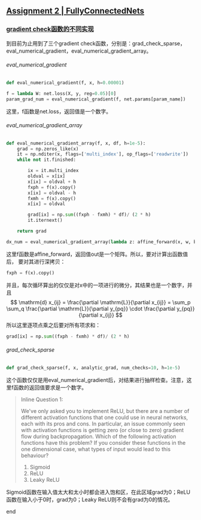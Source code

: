 [Assignment 2 | FullyConnectedNets](https://github.com/FortiLeiZhang/cs231n/blob/master/code/cs231n/assignment2/FullyConnectedNets.ipynb)
---

### [gradient check函数的不同实现](https://github.com/FortiLeiZhang/cs231n/blob/master/code/cs231n/assignment2/cs231n/gradient_check.py)
到目前为止用到了三个gradient check函数，分别是：grad_check_sparse，eval_numerical_gradient，eval_numerical_gradient_array。

###### eval_numerical_gradient
```python
def eval_numerical_gradient(f, x, h=0.00001)
```
```python
f = lambda W: net.loss(X, y, reg=0.05)[0]
param_grad_num = eval_numerical_gradient(f, net.params[param_name])
```
这里，f函数是net.loss，返回值是一个数字。

###### eval_numerical_gradient_array
```python
def eval_numerical_gradient_array(f, x, df, h=1e-5):
    grad = np.zeros_like(x)
    it = np.nditer(x, flags=['multi_index'], op_flags=['readwrite'])
    while not it.finished:

        ix = it.multi_index
        oldval = x[ix]
        x[ix] = oldval + h
        fxph = f(x).copy()
        x[ix] = oldval - h
        fxmh = f(x).copy()
        x[ix] = oldval

        grad[ix] = np.sum((fxph - fxmh) * df)/ (2 * h)
        it.iternext()

    return grad
```
```python
dx_num = eval_numerical_gradient_array(lambda z: affine_forward(x, w, b)[0], x, dout)
```
这里f函数是affine_forward，返回值out是一个矩阵。所以，要对计算出函数值后， 要对其进行深拷贝：
```python
fxph = f(x).copy()
```
并且，每次循环算出的仅仅是对x中的一项进行的微分，其结果也是一个数字，并且
$$
\mathrm{d} x_{ij} = \frac{\partial \mathrm{L}}{\partial x_{ij}} = \sum_p \sum_q \frac{\partial \mathrm{L}}{\partial y_{pq}} \cdot \frac{\partial y_{pq}}{\partial x_{ij}}
$$
所以这里逐项点乘之后要对所有项求和：
```python
grad[ix] = np.sum((fxph - fxmh) * df)/ (2 * h)
```

###### grad_check_sparse
```python
def grad_check_sparse(f, x, analytic_grad, num_checks=10, h=1e-5)
```
这个函数仅仅是用eval_numerical_gradient后，对结果进行抽样检查。注意，这里f函数的返回值要求是一个数字。

> Inline Question 1:
>
>We've only asked you to implement ReLU, but there are a number of different activation functions that one could use in neural networks, each with its pros and cons. In particular, an issue commonly seen with activation functions is getting zero (or close to zero) gradient flow during backpropagation. Which of the following activation functions have this problem? If you consider these functions in the one dimensional case, what types of input would lead to this behaviour?
>1. Sigmoid
>2. ReLU
>3. Leaky ReLU

Sigmoid函数在输入值太大和太小时都会进入饱和区，在此区域grad为0；ReLU函数在输入小于0时，grad为0；Leaky ReLU则不会有grad为0的情况。






















end
